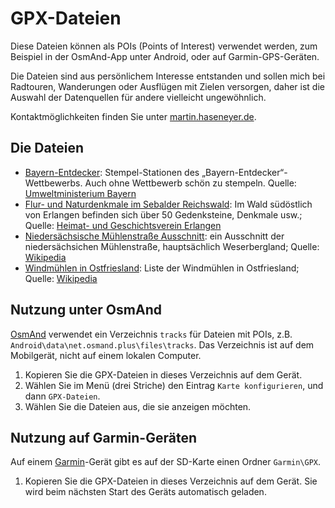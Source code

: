 # GPX-Dateien

Diese Dateien können als POIs (Points of Interest) verwendet werden, zum
Beispiel in der OsmAnd-App unter Android, oder auf Garmin-GPS-Geräten.

Die Dateien sind aus persönlichem Interesse entstanden und sollen mich
bei Radtouren, Wanderungen oder Ausflügen mit Zielen versorgen, daher
ist die Auswahl der Datenquellen für andere vielleicht ungewöhnlich.

Kontaktmöglichkeiten finden Sie unter [martin.haseneyer.de][kontaktMH].


## Die Dateien

- [Bayern-Entdecker][dateiBayernEntdecker]:
  Stempel-Stationen des „Bayern-Entdecker“-Wettbewerbs. Auch ohne
  Wettbewerb schön zu stempeln. Quelle: [Umweltministerium Bayern][quelleBayernEntdecker]
- [Flur- und Naturdenkmale im Sebalder Reichswald][dateiFlurdenkmaleReichswald]:
  Im Wald südöstlich von Erlangen befinden sich über 50 Gedenksteine,
  Denkmale usw.; Quelle: [Heimat- und Geschichtsverein Erlangen][quelleHeimatGeschichtsvereinErlangen]
- [Niedersächsische Mühlenstraße Ausschnitt][dateiMuehlenNiedersachsen]:
  ein Ausschnitt der niedersächsichen Mühlenstraße, hauptsächlich
  Weserbergland; Quelle: [Wikipedia][quelleWikipediaMühlenNiedersachsen]
- [Windmühlen in Ostfriesland][dateiWindmühlenOstfriesland]:
  Liste der Windmühlen in Ostfriesland; Quelle: [Wikipedia][quelleWikipediaWindmühlenOstfriesland]

## Nutzung unter OsmAnd

[OsmAnd][anwendungOsmAnd] verwendet ein Verzeichnis `tracks` für Dateien mit POIs, z.B.
`Android\data\net.osmand.plus\files\tracks`. Das Verzeichnis ist auf dem
Mobilgerät, nicht auf einem lokalen Computer.

1. Kopieren Sie die GPX-Dateien in dieses Verzeichnis auf dem Gerät.
2. Wählen Sie im Menü (drei Striche) den Eintrag `Karte konfigurieren`,
   und dann `GPX-Dateien`.
3. Wählen Sie die Dateien aus, die sie anzeigen möchten.


## Nutzung auf Garmin-Geräten

Auf einem [Garmin][anwendungGarmin]-Gerät gibt es auf der SD-Karte einen Ordner
`Garmin\GPX`.

1. Kopieren Sie die GPX-Dateien in dieses Verzeichnis auf dem Gerät.
   Sie wird beim nächsten Start des Geräts automatisch geladen.

[anwendungOsmAnd]: https://osmand.net "OsmAnd Offline-Navigation unter Android"
[anwendungGarmin]: https://www.garmin.com/de-DE/ "Garmin"
[dateiBayernEntdecker]: Bayern-Entdecker.gpx
[dateiFlurdenkmaleReichswald]: Flurdenkmale%20Sebalder%20Reichswald.gpx
[dateiMuehlenNiedersachsen]: Niedersächsische%20Mühlenstraße.gpx
[dateiWindmühlenOstfriesland]: Windmühlen%20in%20Ostfriesland.gpx
[quelleBayernEntdecker]: https://www.stmuv.bayern.de/aktionen/bayern_entdecker/index.htm
[quelleHeimatGeschichtsvereinErlangen]: https://hugv.de/app/fd/
[quelleWikipediaMühlenNiedersachsen]: https://de.wikipedia.org/wiki/Niedersächsische_Mühlenstraße
[quelleWikipediaWindmühlenOstfriesland]: https://de.wikipedia.org/wiki/Liste_der_Windmühlen_in_Ostfriesland
[kontaktMH]: https://martin.haseneyer.de/